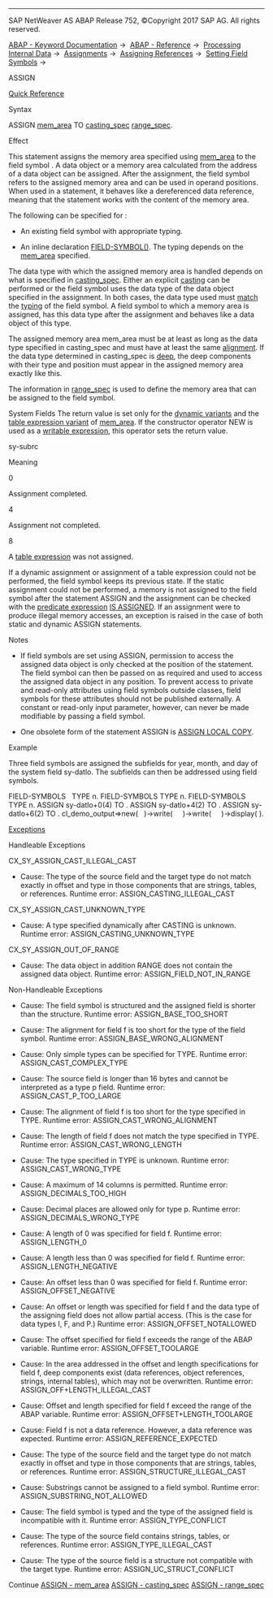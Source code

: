   

* * *

SAP NetWeaver AS ABAP Release 752, ©Copyright 2017 SAP AG. All rights reserved.

[ABAP - Keyword Documentation](https://help.sap.com/doc/abapdocu_752_index_htm/7.52/en-US/abenabap.htm) →  [ABAP - Reference](https://help.sap.com/doc/abapdocu_752_index_htm/7.52/en-US/abenabap_reference.htm) →  [Processing Internal Data](https://help.sap.com/doc/abapdocu_752_index_htm/7.52/en-US/abenabap_data_working.htm) →  [Assignments](https://help.sap.com/doc/abapdocu_752_index_htm/7.52/en-US/abenvalue_assignments.htm) →  [Assigning References](https://help.sap.com/doc/abapdocu_752_index_htm/7.52/en-US/abenreference_assignments.htm) →  [Setting Field Symbols](https://help.sap.com/doc/abapdocu_752_index_htm/7.52/en-US/abenset_field_symbols.htm) → 

ASSIGN

[Quick Reference](https://help.sap.com/doc/abapdocu_752_index_htm/7.52/en-US/abapassign_shortref.htm)

Syntax

ASSIGN [mem\_area](https://help.sap.com/doc/abapdocu_752_index_htm/7.52/en-US/abapassign_mem_area.htm) TO <fs> [casting\_spec](https://help.sap.com/doc/abapdocu_752_index_htm/7.52/en-US/abapassign_casting.htm) [range\_spec](https://help.sap.com/doc/abapdocu_752_index_htm/7.52/en-US/abapassign_range.htm).

Effect

This statement assigns the memory area specified using [mem\_area](https://help.sap.com/doc/abapdocu_752_index_htm/7.52/en-US/abapassign_mem_area.htm) to the field symbol <fs>. A data object or a memory area calculated from the address of a data object can be assigned. After the assignment, the field symbol refers to the assigned memory area and can be used in operand positions. When used in a statement, it behaves like a dereferenced data reference, meaning that the statement works with the content of the memory area.

The following can be specified for <fs>:

-   An existing field symbol with appropriate typing.
    
-   An inline declaration [FIELD-SYMBOL(<fs>)](https://help.sap.com/doc/abapdocu_752_index_htm/7.52/en-US/abenfield-symbol_inline.htm). The typing depends on the [mem\_area](https://help.sap.com/doc/abapdocu_752_index_htm/7.52/en-US/abapassign_mem_area.htm) specified.
    

The data type with which the assigned memory area is handled depends on what is specified in [casting\_spec](https://help.sap.com/doc/abapdocu_752_index_htm/7.52/en-US/abapassign_casting.htm). Either an explicit [casting](https://help.sap.com/doc/abapdocu_752_index_htm/7.52/en-US/abencast_casting_glosry.htm "Glossary Entry") can be performed or the field symbol uses the data type of the data object specified in the assignment. In both cases, the data type used must [match](https://help.sap.com/doc/abapdocu_752_index_htm/7.52/en-US/abentyping_check_general.htm) the [typing](https://help.sap.com/doc/abapdocu_752_index_htm/7.52/en-US/abentyping_glosry.htm "Glossary Entry") of the field symbol. A field symbol to which a memory area is assigned, has this data type after the assignment and behaves like a data object of this type.

The assigned memory area mem\_area must be at least as long as the data type specified in casting\_spec and must have at least the same [alignment](https://help.sap.com/doc/abapdocu_752_index_htm/7.52/en-US/abenalignment_glosry.htm "Glossary Entry"). If the data type determined in casting\_spec is [deep](https://help.sap.com/doc/abapdocu_752_index_htm/7.52/en-US/abendeep_glosry.htm "Glossary Entry"), the deep components with their type and position must appear in the assigned memory area exactly like this.

The information in [range\_spec](https://help.sap.com/doc/abapdocu_752_index_htm/7.52/en-US/abapassign_range.htm) is used to define the memory area that can be assigned to the field symbol.

System Fields
The return value is set only for the [dynamic variants](https://help.sap.com/doc/abapdocu_752_index_htm/7.52/en-US/abapassign_mem_area_dynamic_dobj.htm) and the [table expression variant](https://help.sap.com/doc/abapdocu_752_index_htm/7.52/en-US/abapassign_mem_area_writable_exp.htm) of [mem\_area](https://help.sap.com/doc/abapdocu_752_index_htm/7.52/en-US/abapassign_mem_area.htm). If the constructor operator NEW is used as a [writable expression](https://help.sap.com/doc/abapdocu_752_index_htm/7.52/en-US/abapassign_mem_area_writable_exp.htm), this operator sets the return value.

sy-subrc

Meaning

0

Assignment completed.

4

Assignment not completed.

8

A [table expression](https://help.sap.com/doc/abapdocu_752_index_htm/7.52/en-US/abapassign_mem_area_writable_exp.htm) was not assigned.

If a dynamic assignment or assignment of a table expression could not be performed, the field symbol keeps its previous state. If the static assignment could not be performed, a memory is not assigned to the field symbol after the statement ASSIGN and the assignment can be checked with the [predicate expression](https://help.sap.com/doc/abapdocu_752_index_htm/7.52/en-US/abenpredicate_expression_glosry.htm "Glossary Entry") [<fs> IS ASSIGNED](https://help.sap.com/doc/abapdocu_752_index_htm/7.52/en-US/abenlogexp_assigned.htm). If an assignment were to produce illegal memory accesses, an exception is raised in the case of both static and dynamic ASSIGN statements.

Notes

-   If field symbols are set using ASSIGN, permission to access the assigned data object is only checked at the position of the statement. The field symbol can then be passed on as required and used to access the assigned data object in any position. To prevent access to private and read-only attributes using field symbols outside classes, field symbols for these attributes should not be published externally. A constant or read-only input parameter, however, can never be made modifiable by passing a field symbol.
    
-   One obsolete form of the statement ASSIGN is [ASSIGN LOCAL COPY](https://help.sap.com/doc/abapdocu_752_index_htm/7.52/en-US/abapassign_local_copy.htm).
    

Example

Three field symbols are assigned the subfields for year, month, and day of the system field sy-datlo. The subfields can then be addressed using field symbols.

FIELD-SYMBOLS <year>  TYPE n.
FIELD-SYMBOLS <month> TYPE n.
FIELD-SYMBOLS <day>   TYPE n.
ASSIGN sy-datlo+0(4) TO <year>.
ASSIGN sy-datlo+4(2) TO <month>.
ASSIGN sy-datlo+6(2) TO <day>.
cl\_demo\_output=>new(
  )->write(   <year>
  )->write(   <month>
  )->display( <day> ).

[Exceptions](https://help.sap.com/doc/abapdocu_752_index_htm/7.52/en-US/abenabap_language_exceptions.htm)

Handleable Exceptions

CX\_SY\_ASSIGN\_CAST\_ILLEGAL\_CAST

-   Cause: The type of the source field and the target type do not match exactly in offset and type in those components that are strings, tables, or references.
    Runtime error: ASSIGN\_CASTING\_ILLEGAL\_CAST
    

CX\_SY\_ASSIGN\_CAST\_UNKNOWN\_TYPE

-   Cause: A type specified dynamically after CASTING is unknown.
    Runtime error: ASSIGN\_CASTING\_UNKNOWN\_TYPE
    

CX\_SY\_ASSIGN\_OUT\_OF\_RANGE

-   Cause: The data object in addition RANGE does not contain the assigned data object.
    Runtime error: ASSIGN\_FIELD\_NOT\_IN\_RANGE
    

Non-Handleable Exceptions

-   Cause: The field symbol is structured and the assigned field is shorter than the structure.
    Runtime error: ASSIGN\_BASE\_TOO\_SHORT
    
-   Cause: The alignment for field f is too short for the type of the field symbol.
    Runtime error: ASSIGN\_BASE\_WRONG\_ALIGNMENT
    
-   Cause: Only simple types can be specified for TYPE.
    Runtime error: ASSIGN\_CAST\_COMPLEX\_TYPE
    
-   Cause: The source field is longer than 16 bytes and cannot be interpreted as a type p field.
    Runtime error: ASSIGN\_CAST\_P\_TOO\_LARGE
    
-   Cause: The alignment of field f is too short for the type specified in TYPE.
    Runtime error: ASSIGN\_CAST\_WRONG\_ALIGNMENT
    
-   Cause: The length of field f does not match the type specified in TYPE.
    Runtime error: ASSIGN\_CAST\_WRONG\_LENGTH
    
-   Cause: The type specified in TYPE is unknown.
    Runtime error: ASSIGN\_CAST\_WRONG\_TYPE
    
-   Cause: A maximum of 14 columns is permitted.
    Runtime error: ASSIGN\_DECIMALS\_TOO\_HIGH
    
-   Cause: Decimal places are allowed only for type p.
    Runtime error: ASSIGN\_DECIMALS\_WRONG\_TYPE
    
-   Cause: A length of 0 was specified for field f.
    Runtime error: ASSIGN\_LENGTH\_0
    
-   Cause: A length less than 0 was specified for field f.
    Runtime error: ASSIGN\_LENGTH\_NEGATIVE
    
-   Cause: An offset less than 0 was specified for field f.
    Runtime error: ASSIGN\_OFFSET\_NEGATIVE
    
-   Cause: An offset or length was specified for field f and the data type of the assigning field does not allow partial access. (This is the case for data types I, F, and P.)
    Runtime error: ASSIGN\_OFFSET\_NOTALLOWED
    
-   Cause: The offset specified for field f exceeds the range of the ABAP variable.
    Runtime error: ASSIGN\_OFFSET\_TOOLARGE
    
-   Cause: In the area addressed in the offset and length specifications for field f, deep components exist (data references, object references, strings, internal tables), which may not be overwritten.
    Runtime error: ASSIGN\_OFF+LENGTH\_ILLEGAL\_CAST
    
-   Cause: Offset and length specified for field f exceed the range of the ABAP variable.
    Runtime error: ASSIGN\_OFFSET+LENGTH\_TOOLARGE
    
-   Cause: Field f is not a data reference. However, a data reference was expected.
    Runtime error: ASSIGN\_REFERENCE\_EXPECTED
    
-   Cause: The type of the source field and the target type do not match exactly in offset and type in those components that are strings, tables, or references.
    Runtime error: ASSIGN\_STRUCTURE\_ILLEGAL\_CAST
    
-   Cause: Substrings cannot be assigned to a field symbol.
    Runtime error: ASSIGN\_SUBSTRING\_NOT\_ALLOWED
    
-   Cause: The field symbol is typed and the type of the assigned field is incompatible with it.
    Runtime error: ASSIGN\_TYPE\_CONFLICT
    
-   Cause: The type of the source field contains strings, tables, or references.
    Runtime error: ASSIGN\_TYPE\_ILLEGAL\_CAST
    
-   Cause: The type of the source field is a structure not compatible with the target type.
    Runtime error: ASSIGN\_UC\_STRUCT\_CONFLICT
    

Continue
[ASSIGN - mem\_area](https://help.sap.com/doc/abapdocu_752_index_htm/7.52/en-US/abapassign_mem_area.htm)
[ASSIGN - casting\_spec](https://help.sap.com/doc/abapdocu_752_index_htm/7.52/en-US/abapassign_casting.htm)
[ASSIGN - range\_spec](https://help.sap.com/doc/abapdocu_752_index_htm/7.52/en-US/abapassign_range.htm)